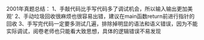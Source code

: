 2001年真题总结：
1、手敲代码比手写代码多了调试机会，所以输入输出更加美观'
2、手动垃圾回收很麻烦也很容易出错，建议在main函数return前进行指针的回收
3、手写完代码一定要多测试几遍，排除掉明显的语法和语义错误，因为不能实际调试，阅卷老师也只能看大致思想，具体的逻辑错误不易发现